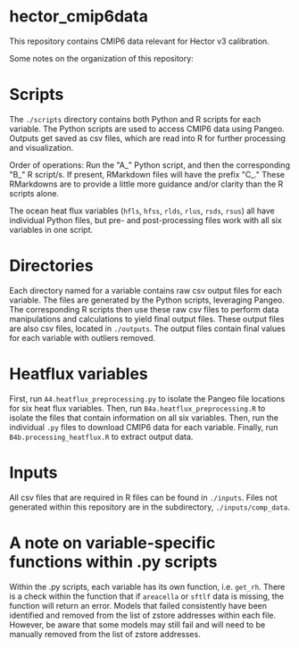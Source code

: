 # hector_cmip6data
This repository contains CMIP6 data relevant for Hector v3 calibration.

Some notes on the organization of this repository:

# Scripts
The `./scripts` directory contains both Python and R scripts for each variable. The Python scripts are used to access CMIP6 data using Pangeo. Outputs get saved as csv files, which are read into R for further processing and visualization. 

Order of operations: Run the "A_" Python script, and then the corresponding "B_" R script/s. If present, RMarkdown files will have the prefix "C_." These RMarkdowns are to provide a little more guidance and/or clarity than the R scripts alone. 

The ocean heat flux variables (`hfls`, `hfss`, `rlds`, `rlus`, `rsds`, `rsus`) all have individual Python files, but pre- and post-processing files work with all six variables in one script. 

# Directories
Each directory named for a variable contains raw csv output files for each variable. The files are generated by the Python scripts, leveraging Pangeo. The corresponding R scripts then use these raw csv files to perform data manipulations and calculations to yield final output files. These output files are also csv files, located in `./outputs`. The output files contain final values for each variable with outliers removed. 

# Heatflux variables
First, run `A4.heatflux_preprocessing.py` to isolate the Pangeo file locations for six heat flux variables. Then, run `B4a.heatflux_preprocessing.R` to isolate the files that contain information on all six variables. Then, run the individual `.py` files to download CMIP6 data for each variable. Finally, run `B4b.processing_heatflux.R` to extract output data. 

# Inputs
All csv files that are required in R files can be found in `./inputs`. Files not generated within this repository are in the subdirectory, `./inputs/comp_data`.

# A note on variable-specific functions within .py scripts
Within the .py scripts, each variable has its own function, i.e. `get_rh`. There is a check within the function that if `areacella` or `sftlf` data is missing, the function will return an error. Models that failed consistently have been identified and removed from the list of zstore addresses within each file. However, be aware that some models may still fail and will need to be manually removed from the list of zstore addresses.
